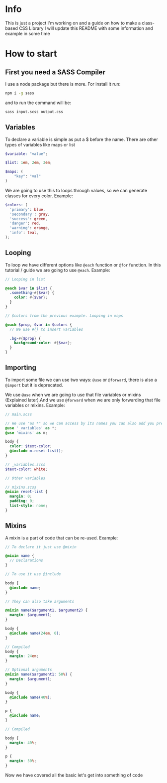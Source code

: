 # Info

This is just a project I'm working on and a guide on how to make a class-based CSS Library I will update this README with some information and example in some time

# How to start

## First you need a SASS Compiler

I use a node package but there is more. For install it run:

```sh
npm i -g sass
```

and to run the command will be:

```sh
sass input.scss output.css
```

## Variables

To declare a variable is simple as put a $ before the name. There are other types of variables like maps or list

```scss
$variable: "value";

$list: 1em, 2em, 3em;

$maps: (
    "key": "val"
)
```

We are going to use this to loops through values, so we can generate classes for every color. Example:

```scss
$colors: (
  'primary': blue,
  'secondary': gray,
  'success': green,
  'danger': red,
  'warning': orange,
  'info': teal,
);
```

## Looping

To loop we have different options like `@each` function or `@for` function.
In this tutorial / guide we are going to use `@each`. Example:

```scss
// Looping in list

@each $var in $list {
  .something-#{$var} {
    color: #{$var};
  }
}

// $colors from the previous example. Looping in maps

@each $prop, $var in $colors {
  // We use #{} to insert variables

  .bg-#{$prop} {
    background-color: #{$var};
  }
}
```

## Importing

To import some file we can use two ways: `@use` or `@forward`, there is also a `@import` but it is deprecated.

We use `@use` when we are going to use that file variables or mixins (Explained later).And we use `@forward` when we are only forwarding that file variables or mixins. Example:

```scss
// main.scss

// We use "as *" so we can access by its names you can also add you prefix
@use '_variables' as *;
@use 'mixins' as m;

body {
  color: $text-color;
  @include m.reset-list();
}
```

```scss
// _variables.scss
$text-color: white;

// Other variables
```

```scss
// mixins.scss
@mixin reset-list {
  margin: 0;
  padding: 0;
  list-style: none;
}
```

## Mixins

A mixin is a part of code that can be re-used. Example:

```scss
// To declare it just use @mixin

@mixin name {
  // Declarations
}

// To use it use @include

body {
  @include name;
}

// They can also take arguments

@mixin name($argument1, $argument2) {
  margin: $argument1;
}

body {
  @include name(24em, 0);
}

// Compiled
body {
  margin: 24em;
}

// Optional arguments
@mixin name($argument1: 50%) {
  margin: $argument1;
}

body {
  @include name(40%);
}

p {
  @include name;
}

// Compiled

body {
  margin: 40%;
}

p {
  margin: 50%;
}
```

Now we have covered all the basic let's get into something of code
